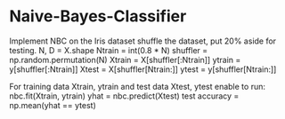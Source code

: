 # Naive-Bayes-Classifier
Implement NBC on the Iris dataset
shuffle the dataset, put 20% aside for testing.
N, D = X.shape
Ntrain = int(0.8 * N)
shuffler = np.random.permutation(N)
Xtrain = X[shuffler[:Ntrain]]
ytrain = y[shuffler[:Ntrain]]
Xtest = X[shuffler[Ntrain:]]
ytest = y[shuffler[Ntrain:]]

For training data Xtrain, ytrain and test data Xtest, ytest enable to run:
nbc.fit(Xtrain, ytrain)
yhat = nbc.predict(Xtest)
test accuracy = np.mean(yhat == ytest)

